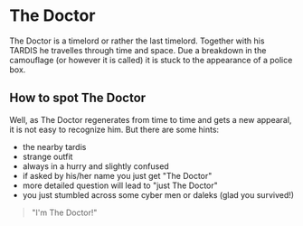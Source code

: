 # The Doctor
The Doctor is a timelord or rather the last timelord. Together with his TARDIS he travelles through time and space. Due a breakdown in the camouflage (or however it is called) it is stuck to the appearance of a police box. 

## How to spot The Doctor
Well, as The Doctor regenerates from time to time and gets a new appearal, it is not easy to recognize him. But there are some hints:
* the nearby tardis
* strange outfit
* always in a hurry and slightly confused
* if asked by his/her name you just get "The Doctor"
* more detailed question will lead to "just The Doctor"
* you just stumbled across some cyber men or daleks (glad you survived!)

> "I'm The Doctor!"

